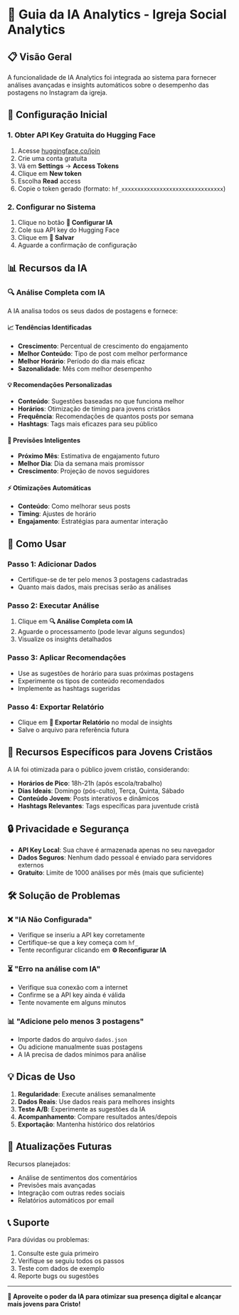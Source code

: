 # 🤖 Guia da IA Analytics - Igreja Social Analytics

## 📋 Visão Geral

A funcionalidade de IA Analytics foi integrada ao sistema para fornecer análises avançadas e insights automáticos sobre o desempenho das postagens no Instagram da igreja.

## 🚀 Configuração Inicial

### 1. Obter API Key Gratuita do Hugging Face

1. Acesse [huggingface.co/join](https://huggingface.co/join)
2. Crie uma conta gratuita
3. Vá em **Settings** → **Access Tokens**
4. Clique em **New token**
5. Escolha **Read** access
6. Copie o token gerado (formato: `hf_xxxxxxxxxxxxxxxxxxxxxxxxxxxxxxxx`)

### 2. Configurar no Sistema

1. Clique no botão **🤖 Configurar IA**
2. Cole sua API key do Hugging Face
3. Clique em **💾 Salvar**
4. Aguarde a confirmação de configuração

## 📊 Recursos da IA

### 🔍 Análise Completa com IA

A IA analisa todos os seus dados de postagens e fornece:

#### 📈 Tendências Identificadas
- **Crescimento**: Percentual de crescimento do engajamento
- **Melhor Conteúdo**: Tipo de post com melhor performance
- **Melhor Horário**: Período do dia mais eficaz
- **Sazonalidade**: Mês com melhor desempenho

#### 💡 Recomendações Personalizadas
- **Conteúdo**: Sugestões baseadas no que funciona melhor
- **Horários**: Otimização de timing para jovens cristãos
- **Frequência**: Recomendações de quantos posts por semana
- **Hashtags**: Tags mais eficazes para seu público

#### 🔮 Previsões Inteligentes
- **Próximo Mês**: Estimativa de engajamento futuro
- **Melhor Dia**: Dia da semana mais promissor
- **Crescimento**: Projeção de novos seguidores

#### ⚡ Otimizações Automáticas
- **Conteúdo**: Como melhorar seus posts
- **Timing**: Ajustes de horário
- **Engajamento**: Estratégias para aumentar interação

## 🎯 Como Usar

### Passo 1: Adicionar Dados
- Certifique-se de ter pelo menos 3 postagens cadastradas
- Quanto mais dados, mais precisas serão as análises

### Passo 2: Executar Análise
1. Clique em **🔍 Análise Completa com IA**
2. Aguarde o processamento (pode levar alguns segundos)
3. Visualize os insights detalhados

### Passo 3: Aplicar Recomendações
- Use as sugestões de horário para suas próximas postagens
- Experimente os tipos de conteúdo recomendados
- Implemente as hashtags sugeridas

### Passo 4: Exportar Relatório
- Clique em **📄 Exportar Relatório** no modal de insights
- Salve o arquivo para referência futura

## 📱 Recursos Específicos para Jovens Cristãos

A IA foi otimizada para o público jovem cristão, considerando:

- **Horários de Pico**: 18h-21h (após escola/trabalho)
- **Dias Ideais**: Domingo (pós-culto), Terça, Quinta, Sábado
- **Conteúdo Jovem**: Posts interativos e dinâmicos
- **Hashtags Relevantes**: Tags específicas para juventude cristã

## 🔒 Privacidade e Segurança

- **API Key Local**: Sua chave é armazenada apenas no seu navegador
- **Dados Seguros**: Nenhum dado pessoal é enviado para servidores externos
- **Gratuito**: Limite de 1000 análises por mês (mais que suficiente)

## 🛠️ Solução de Problemas

### ❌ "IA Não Configurada"
- Verifique se inseriu a API key corretamente
- Certifique-se que a key começa com `hf_`
- Tente reconfigurar clicando em **⚙️ Reconfigurar IA**

### ⏳ "Erro na análise com IA"
- Verifique sua conexão com a internet
- Confirme se a API key ainda é válida
- Tente novamente em alguns minutos

### 📊 "Adicione pelo menos 3 postagens"
- Importe dados do arquivo `dados.json`
- Ou adicione manualmente suas postagens
- A IA precisa de dados mínimos para análise

## 💡 Dicas de Uso

1. **Regularidade**: Execute análises semanalmente
2. **Dados Reais**: Use dados reais para melhores insights
3. **Teste A/B**: Experimente as sugestões da IA
4. **Acompanhamento**: Compare resultados antes/depois
5. **Exportação**: Mantenha histórico dos relatórios

## 🔄 Atualizações Futuras

Recursos planejados:
- Análise de sentimentos dos comentários
- Previsões mais avançadas
- Integração com outras redes sociais
- Relatórios automáticos por email

## 📞 Suporte

Para dúvidas ou problemas:
1. Consulte este guia primeiro
2. Verifique se seguiu todos os passos
3. Teste com dados de exemplo
4. Reporte bugs ou sugestões

---

**🎉 Aproveite o poder da IA para otimizar sua presença digital e alcançar mais jovens para Cristo!**